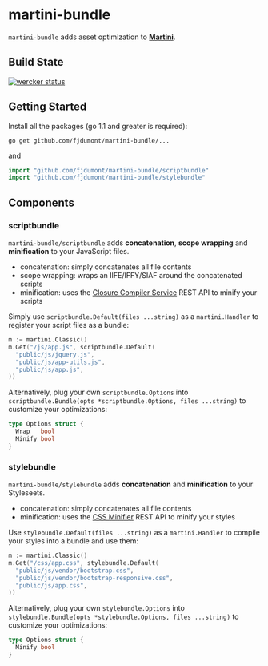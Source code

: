 # martini-bundle

`martini-bundle` adds asset optimization to **[Martini](https://github.com/codegangsta/martini)**.

## Build State

[![wercker status](https://app.wercker.com/status/1acc2e1acb54bd7cbef8ecf0c4193c1e "wercker status")](https://app.wercker.com/project/bykey/1acc2e1acb54bd7cbef8ecf0c4193c1e)

## Getting Started

Install all the packages (go 1.1 and greater is required):

    go get github.com/fjdumont/martini-bundle/...
  
and

~~~ go
import "github.com/fjdumont/martini-bundle/scriptbundle"
import "github.com/fjdumont/martini-bundle/stylebundle"
~~~

## Components

### scriptbundle

`martini-bundle/scriptbundle` adds **concatenation**, **scope wrapping** and **minification** to your JavaScript files.

- concatenation: simply concatenates all file contents
- scope wrapping: wraps an IIFE/IFFY/SIAF around the concatenated scripts
- minification: uses the [Closure Compiler Service](http://closure-compiler.appspot.com/home) REST API to minify your scripts

Simply use `scriptbundle.Default(files ...string)` as a `martini.Handler` to register your script files as a bundle:

~~~ go
m := martini.Classic()
m.Get("/js/app.js", scriptbundle.Default(
  "public/js/jquery.js",
  "public/js/app-utils.js",
  "public/js/app.js",
))
~~~

Alternatively, plug your own `scriptbundle.Options` into `scriptbundle.Bundle(opts *scriptbundle.Options, files ...string)` to customize your optimizations:

~~~ go
type Options struct {
  Wrap   bool
  Minify bool
}
~~~

### stylebundle

`martini-bundle/stylebundle` adds **concatenation** and **minification** to your Styleseets.

- concatenation: simply concatenates all file contents
- minification: uses the [CSS Minifier](http://cssminifier.com/) REST API to minify your styles

Use `stylebundle.Default(files ...string)` as a `martini.Handler` to compile your styles into a bundle and use them:

~~~ go
m := martini.Classic()
m.Get("/css/app.css", stylebundle.Default(
  "public/js/vendor/bootstrap.css",
  "public/js/vendor/bootstrap-responsive.css",
  "public/js/app.css",
))
~~~

Alternatively, plug your own `stylebundle.Options` into `stylebundle.Bundle(opts *stylebundle.Options, files ...string)` to customize your optimizations:

~~~ go
type Options struct {
  Minify bool
}
~~~